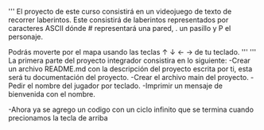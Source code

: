 '''
El proyecto de este curso consistirá en un videojuego de texto de recorrer laberintos. Este consistirá de laberintos representados por caracteres ASCII dónde # representará una pared, . un pasillo y P el personaje.

Podrás moverte por el mapa usando las teclas ↑ ↓ ← → de tu teclado.
'''
'''
La primera parte del proyecto integrador consistira en lo siguiente:
-Crear un archivo README.md con la descripción del proyecto escrita por ti, esta será tu documentación del proyecto.
-Crear el archivo main del proyecto.
-Pedir el nombre del jugador por teclado.
-Imprimir un mensaje de bienvenida con el nombre.

-Ahora ya se agrego un codigo con un ciclo infinito que se termina cuando precionamos la tecla de arriba
